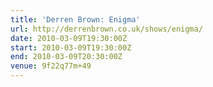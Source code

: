 ```yaml
---
title: 'Derren Brown: Enigma'
url: http://derrenbrown.co.uk/shows/enigma/
date: 2010-03-09T19:30:00Z
start: 2010-03-09T19:30:00Z
end: 2010-03-09T20:30:00Z
venue: 9f22q77m+49
---
```

